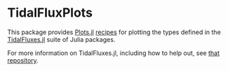 # TidalFluxPlots

This package provides [Plots.jl](https://github.com/JuliaPlots/Plots.jl) [recipes](https://github.com/JuliaPlots/RecipesBase.jl) for plotting the types defined in the [TidalFluxes.jl](https://github.com/wkearn/TidalFluxes.jl) suite of Julia packages.

For more information on TidalFluxes.jl, including how to help out, see [that repository](https://github.com/wkearn/TidalFluxes.jl).
